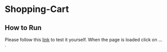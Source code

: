 # Shopping-Cart

## How to Run
Please follow this [link](https://oksanawalters.github.io/Shopping-Cart/?/) to test it yourself. When the page is loaded click on ... .
